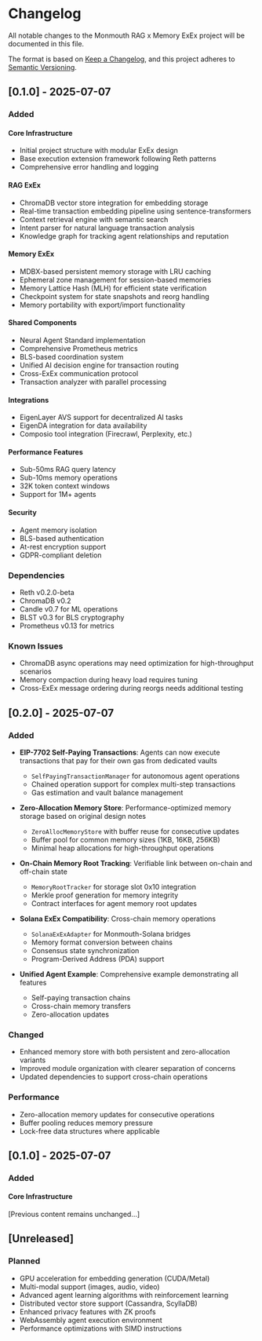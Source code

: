 # Changelog

All notable changes to the Monmouth RAG x Memory ExEx project will be documented in this file.

The format is based on [Keep a Changelog](https://keepachangelog.com/en/1.0.0/),
and this project adheres to [Semantic Versioning](https://semver.org/spec/v2.0.0.html).

## [0.1.0] - 2025-07-07

### Added

#### Core Infrastructure
- Initial project structure with modular ExEx design
- Base execution extension framework following Reth patterns
- Comprehensive error handling and logging

#### RAG ExEx
- ChromaDB vector store integration for embedding storage
- Real-time transaction embedding pipeline using sentence-transformers
- Context retrieval engine with semantic search
- Intent parser for natural language transaction analysis
- Knowledge graph for tracking agent relationships and reputation

#### Memory ExEx
- MDBX-based persistent memory storage with LRU caching
- Ephemeral zone management for session-based memories
- Memory Lattice Hash (MLH) for efficient state verification
- Checkpoint system for state snapshots and reorg handling
- Memory portability with export/import functionality

#### Shared Components
- Neural Agent Standard implementation
- Comprehensive Prometheus metrics
- BLS-based coordination system
- Unified AI decision engine for transaction routing
- Cross-ExEx communication protocol
- Transaction analyzer with parallel processing

#### Integrations
- EigenLayer AVS support for decentralized AI tasks
- EigenDA integration for data availability
- Composio tool integration (Firecrawl, Perplexity, etc.)

#### Performance Features
- Sub-50ms RAG query latency
- Sub-10ms memory operations
- 32K token context windows
- Support for 1M+ agents

#### Security
- Agent memory isolation
- BLS-based authentication
- At-rest encryption support
- GDPR-compliant deletion

### Dependencies
- Reth v0.2.0-beta
- ChromaDB v0.2
- Candle v0.7 for ML operations
- BLST v0.3 for BLS cryptography
- Prometheus v0.13 for metrics

### Known Issues
- ChromaDB async operations may need optimization for high-throughput scenarios
- Memory compaction during heavy load requires tuning
- Cross-ExEx message ordering during reorgs needs additional testing

## [0.2.0] - 2025-07-07

### Added
- **EIP-7702 Self-Paying Transactions**: Agents can now execute transactions that pay for their own gas from dedicated vaults
  - `SelfPayingTransactionManager` for autonomous agent operations
  - Chained operation support for complex multi-step transactions
  - Gas estimation and vault balance management
  
- **Zero-Allocation Memory Store**: Performance-optimized memory storage based on original design notes
  - `ZeroAllocMemoryStore` with buffer reuse for consecutive updates
  - Buffer pool for common memory sizes (1KB, 16KB, 256KB)
  - Minimal heap allocations for high-throughput operations
  
- **On-Chain Memory Root Tracking**: Verifiable link between on-chain and off-chain state
  - `MemoryRootTracker` for storage slot 0x10 integration
  - Merkle proof generation for memory integrity
  - Contract interfaces for agent memory root updates
  
- **Solana ExEx Compatibility**: Cross-chain memory operations
  - `SolanaExExAdapter` for Monmouth-Solana bridges
  - Memory format conversion between chains
  - Consensus state synchronization
  - Program-Derived Address (PDA) support
  
- **Unified Agent Example**: Comprehensive example demonstrating all features
  - Self-paying transaction chains
  - Cross-chain memory transfers
  - Zero-allocation updates

### Changed
- Enhanced memory store with both persistent and zero-allocation variants
- Improved module organization with clearer separation of concerns
- Updated dependencies to support cross-chain operations

### Performance
- Zero-allocation memory updates for consecutive operations
- Buffer pooling reduces memory pressure
- Lock-free data structures where applicable

## [0.1.0] - 2025-07-07

### Added

#### Core Infrastructure
[Previous content remains unchanged...]

## [Unreleased]

### Planned
- GPU acceleration for embedding generation (CUDA/Metal)
- Multi-modal support (images, audio, video)
- Advanced agent learning algorithms with reinforcement learning
- Distributed vector store support (Cassandra, ScyllaDB)
- Enhanced privacy features with ZK proofs
- WebAssembly agent execution environment
- Performance optimizations with SIMD instructions